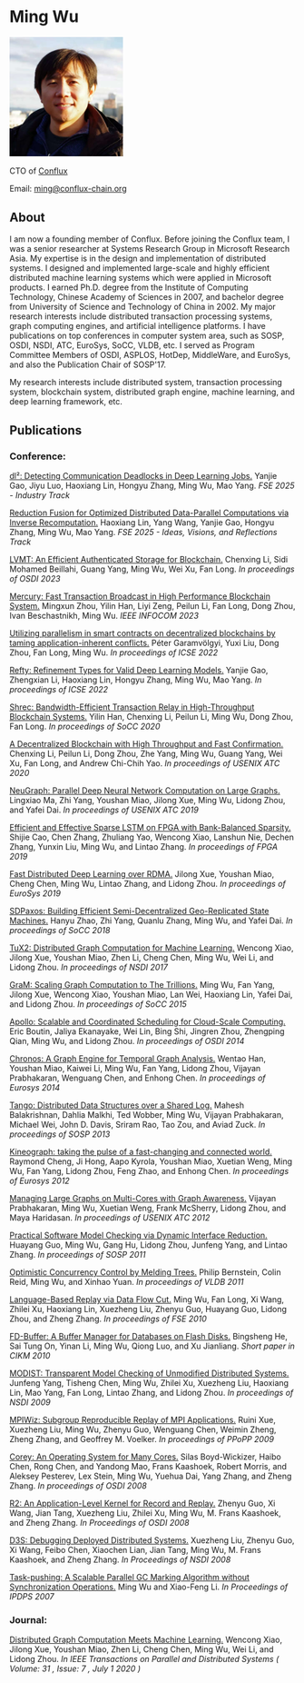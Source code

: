 # Ming Wu
<p><img src="ming.jpg" width="200" /></p>

CTO of [Conflux](https://www.conflux-chain.org)

Email: ming@conflux-chain.org

## About
I am now a founding member of Conflux. Before joining the Conflux team, I was a senior researcher at Systems Research Group in Microsoft Research Asia. My expertise is in the design and implementation of distributed systems. I designed and implemented large-scale and highly efficient distributed machine learning systems which were applied in Microsoft products. I earned Ph.D. degree from the Institute of Computing Technology, Chinese Academy of Sciences in 2007, and bachelor degree from University of Science and Technology of China in 2002. My major research interests include distributed transaction processing systems, graph computing engines, and artificial intelligence platforms. I have publications on top conferences in computer system area, such as SOSP, OSDI, NSDI, ATC, EuroSys, SoCC, VLDB, etc. I served as Program Committee Members of OSDI, ASPLOS, HotDep, MiddleWare, and EuroSys, and also the Publication Chair of SOSP'17.

My research interests include distributed system, transaction processing system, blockchain system, distributed graph engine, machine learning, and deep learning framework, etc.

## Publications
### Conference:

[dl²: Detecting Communication Deadlocks in Deep Learning Jobs.](https://dl.acm.org/doi/10.1145/3696630.3728529) Yanjie Gao, Jiyu Luo, Haoxiang Lin, Hongyu Zhang, Ming Wu, Mao Yang. *FSE 2025 - Industry Track*

[Reduction Fusion for Optimized Distributed Data-Parallel Computations via Inverse Recomputation.](https://dl.acm.org/doi/abs/10.1145/3696630.3728496) Haoxiang Lin, Yang Wang, Yanjie Gao, Hongyu Zhang, Ming Wu, Mao Yang. *FSE 2025 - Ideas, Visions, and Reflections Track*

[LVMT: An Efficient Authenticated Storage for Blockchain.](https://www.usenix.org/system/files/osdi23-li-chenxing.pdf) Chenxing Li, Sidi Mohamed Beillahi, Guang Yang, Ming Wu, Wei Xu, Fan Long. *In proceedings of OSDI 2023*

[Mercury: Fast Transaction Broadcast in High Performance Blockchain System.](https://infocom.info/day/2/track/Track%20A) Mingxun Zhou, Yilin Han, Liyi Zeng, Peilun Li, Fan Long, Dong Zhou, Ivan Beschastnikh, Ming Wu. *IEEE INFOCOM 2023*

[Utilizing parallelism in smart contracts on decentralized blockchains by taming application-inherent conflicts.](https://dl.acm.org/doi/10.1145/3510003.3510086) Péter Garamvölgyi, Yuxi Liu, Dong Zhou, Fan Long, Ming Wu. *In proceedings of ICSE 2022*

[Refty: Refinement Types for Valid Deep Learning Models.](https://dl.acm.org/doi/abs/10.1145/3510003.3510077) Yanjie Gao, Zhengxian Li, Haoxiang Lin, Hongyu Zhang, Ming Wu, Mao Yang. *In proceedings of ICSE 2022*

[Shrec: Bandwidth-Efficient Transaction Relay in High-Throughput Blockchain Systems.](https://dl.acm.org/doi/10.1145/3419111.3421283) Yilin Han, Chenxing Li, Peilun Li, Ming Wu, Dong Zhou, Fan Long. *In proceedings of SoCC 2020*

[A Decentralized Blockchain with High Throughput and Fast Confirmation.](https://www.usenix.org/system/files/atc20-li-chenxing.pdf) Chenxing Li, Peilun Li, Dong Zhou, Zhe Yang, Ming Wu, Guang Yang, Wei Xu, Fan Long, and Andrew Chi-Chih Yao. *In proceedings of USENIX ATC 2020*

[NeuGraph: Parallel Deep Neural Network Computation on Large Graphs.](https://www.usenix.org/conference/atc19/presentation/ma) Lingxiao Ma, Zhi Yang, Youshan Miao, Jilong Xue, Ming Wu, Lidong Zhou, and Yafei Dai. *In proceedings of USENIX ATC 2019*

[Efficient and Effective Sparse LSTM on FPGA with Bank-Balanced Sparsity.](https://dl.acm.org/citation.cfm?id=3293898) Shijie Cao, Chen Zhang, Zhuliang Yao, Wencong Xiao, Lanshun Nie, Dechen Zhang, Yunxin Liu, Ming Wu, and Lintao Zhang. *In proceedings of FPGA 2019*

[Fast Distributed Deep Learning over RDMA.](https://dl.acm.org/citation.cfm?id=3303975) Jilong Xue, Youshan Miao, Cheng Chen, Ming Wu, Lintao Zhang, and Lidong Zhou. *In proceedings of EuroSys 2019*

[SDPaxos: Building Efficient Semi-Decentralized Geo-Replicated State Machines.](https://www.microsoft.com/en-us/research/uploads/prod/2018/09/172-zhao.pdf) Hanyu Zhao, Zhi Yang, Quanlu Zhang, Ming Wu, and Yafei Dai. *In proceedings of SoCC 2018*

[TuX2: Distributed Graph Computation for Machine Learning.](https://www.usenix.org/system/files/conference/nsdi17/nsdi17-xiao.pdf) Wencong Xiao, Jilong Xue, Youshan Miao, Zhen Li, Cheng Chen, Ming Wu, Wei Li, and Lidong Zhou. *In proceedings of NSDI 2017*

[GraM: Scaling Graph Computation to The Trillions.](https://dl.acm.org/citation.cfm?id=2806849&dl=ACM&coll=DL) Ming Wu, Fan Yang, Jilong Xue, Wencong Xiao, Youshan Miao, Lan Wei, Haoxiang Lin, Yafei Dai, and Lidong Zhou. *In proceedings of SoCC 2015*

[Apollo: Scalable and Coordinated Scheduling for Cloud-Scale Computing.](https://www.usenix.org/system/files/conference/osdi14/osdi14-paper-boutin_0.pdf) Eric Boutin, Jaliya Ekanayake, Wei Lin, Bing Shi, Jingren Zhou, Zhengping Qian, Ming Wu, and Lidong Zhou. *In proceedings of OSDI 2014*

[Chronos: A Graph Engine for Temporal Graph Analysis.](https://dl.acm.org/citation.cfm?id=2592799) Wentao Han, Youshan Miao, Kaiwei Li, Ming Wu, Fan Yang, Lidong Zhou, Vijayan Prabhakaran, Wenguang Chen, and Enhong Chen. *In proceedings of Eurosys 2014*

[Tango: Distributed Data Structures over a Shared Log.](https://dl.acm.org/citation.cfm?id=2522732) Mahesh Balakrishnan, Dahlia Malkhi, Ted Wobber, Ming Wu, Vijayan Prabhakaran, Michael Wei, John D. Davis, Sriram Rao, Tao Zou, and Aviad Zuck. *In proceedings of SOSP 2013*

[Kineograph: taking the pulse of a fast-changing and connected world.](https://dl.acm.org/citation.cfm?id=2168846) Raymond Cheng, Ji Hong, Aapo Kyrola, Youshan Miao, Xuetian Weng, Ming Wu, Fan Yang, Lidong Zhou, Feng Zhao, and Enhong Chen. *In proceedings of Eurosys 2012*

[Managing Large Graphs on Multi-Cores with Graph Awareness.](https://www.usenix.org/system/files/conference/atc12/atc12-final182.pdf) Vijayan Prabhakaran, Ming Wu, Xuetian Weng, Frank McSherry, Lidong Zhou, and Maya Haridasan. *In proceedings of USENIX ATC 2012*

[Practical Software Model Checking via Dynamic Interface Reduction.](https://dl.acm.org/citation.cfm?id=2043582) Huayang Guo, Ming Wu, Gang Hu, Lidong Zhou, Junfeng Yang, and Lintao Zhang. *In proceedings of SOSP 2011*

[Optimistic Concurrency Control by Melding Trees.](http://www.vldb.org/pvldb/vol4/p944-bernstein.pdf) Philip Bernstein, Colin Reid, Ming Wu, and Xinhao Yuan. *In proceedings of VLDB 2011*

[Language-Based Replay via Data Flow Cut.](https://dl.acm.org/citation.cfm?id=1882322) Ming Wu, Fan Long, Xi Wang, Zhilei Xu, Haoxiang Lin, Xuezheng Liu, Zhenyu Guo, Huayang Guo, Lidong Zhou, and Zheng Zhang. *In proceedings of FSE 2010*

[FD-Buffer: A Buffer Manager for Databases on Flash Disks.](https://www.microsoft.com/en-us/research/wp-content/uploads/2016/02/SSDBuffer.pdf) Bingsheng He, Sai Tung On, Yinan Li, Ming Wu, Qiong Luo, and Xu Jianliang. *Short paper in CIKM 2010*

[MODIST: Transparent Model Checking of Unmodified Distributed Systems.](https://dl.acm.org/citation.cfm?id=1558992) Junfeng Yang, Tisheng Chen, Ming Wu, Zhilei Xu, Xuezheng Liu, Haoxiang Lin, Mao Yang, Fan Long, Lintao Zhang, and Lidong Zhou. *In proceedings of NSDI 2009*

[MPIWiz: Subgroup Reproducible Replay of MPI Applications.](https://dl.acm.org/citation.cfm?id=1504213) Ruini Xue, Xuezheng Liu, Ming Wu, Zhenyu Guo, Wenguang Chen, Weimin Zheng, Zheng Zhang, and Geoffrey M. Voelker. *In proceedings of PPoPP 2009*

[Corey: An Operating System for Many Cores.](https://www.usenix.org/legacy/event/osdi08/tech/full_papers/boyd-wickizer/boyd_wickizer.pdf) Silas Boyd-Wickizer, Haibo Chen, Rong Chen, and Yandong Mao, Frans Kaashoek, Robert Morris, and Aleksey Pesterev, Lex Stein, Ming Wu, Yuehua Dai, Yang Zhang, and Zheng Zhang. *In proceedings of OSDI 2008*

[R2: An Application-Level Kernel for Record and Replay.](https://dl.acm.org/citation.cfm?id=1855741.1855755) Zhenyu Guo, Xi Wang, Jian Tang, Xuezheng Liu, Zhilei Xu, Ming Wu, M. Frans Kaashoek, and Zheng Zhang. *In Proceedings of OSDI 2008*

[D3S: Debugging Deployed Distributed Systems.](https://www.usenix.org/conference/nsdi-08/d3s-debugging-deployed-distributed-systems) Xuezheng Liu, Zhenyu Guo, Xi Wang, Feibo Chen, Xiaochen Lian, Jian Tang, Ming Wu, M. Frans Kaashoek, and Zheng Zhang. *In Proceedings of NSDI 2008*

[Task-pushing: A Scalable Parallel GC Marking Algorithm without Synchronization Operations.](https://ieeexplore.ieee.org/document/4228045/citations?tabFilter=papers#citations) Ming Wu and Xiao-Feng Li. *In Proceedings of IPDPS 2007*

### Journal:

[Distributed Graph Computation Meets Machine Learning.](https://ieeexplore.ieee.org/document/8974443) Wencong Xiao, Jilong Xue, Youshan Miao, Zhen Li, Cheng Chen, Ming Wu, Wei Li, and Lidong Zhou. *In IEEE Transactions on Parallel and Distributed Systems ( Volume: 31 , Issue: 7 , July 1 2020 )*

